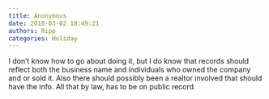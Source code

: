 ```yaml
---
title: Anonymous
date: 2018-03-02 18:49:21
authors: Ripp
categories: Holiday
---
```


 I don’t know how to go about doing it, but I do know that records should reflect both  the business name and individuals who owned the company and or sold it.  Also there should possibly been a realtor involved that should have the info. All that by law, has to be on public record.